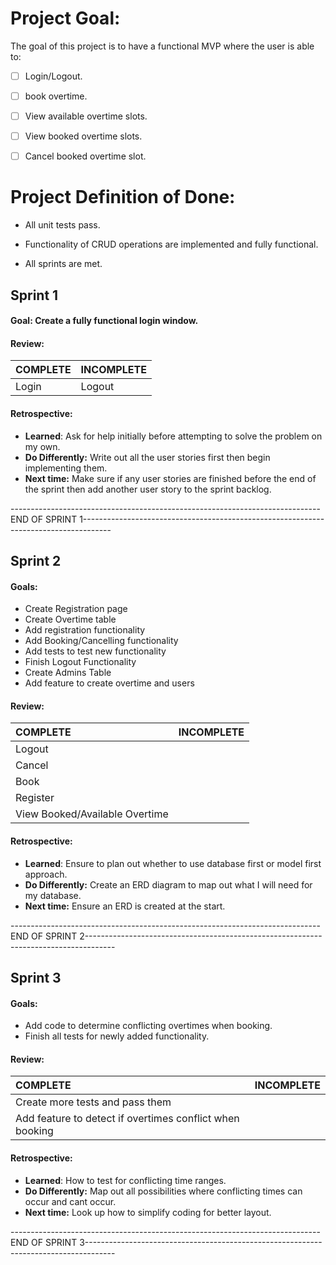 # Project Goal:  

The goal of this project is to have a functional MVP where the user is able to:

- [ ] Login/Logout.

- [ ] book overtime.
- [ ] View available overtime slots.
- [ ] View booked overtime slots.
- [ ] Cancel booked overtime slot. 

# Project Definition of Done:

* All unit tests pass.
* Functionality of CRUD operations are implemented and fully functional.

* All sprints are met.



## Sprint 1

#### Goal: Create a fully functional login window.

#### Review: 

| COMPLETE | INCOMPLETE |
| :------- | ---------- |
| Login    | Logout     |

#### Retrospective:

* **Learned**: Ask for help initially before attempting to solve the problem on my own.
* **Do Differently:** Write out all the user stories first then begin implementing them.
* **Next time:** Make sure if any user stories are finished before the end of the sprint then add another user story to the sprint backlog.

-----------------------------------------------------------------------------END OF SPRINT 1-------------------------------------------------------------------------------------





## Sprint 2

#### Goals: 

* Create Registration page
* Create Overtime table
* Add registration functionality
* Add Booking/Cancelling functionality
* Add tests to test new functionality
* Finish Logout Functionality
* Create Admins Table
* Add feature to create overtime and users

#### Review: 

| COMPLETE                       | INCOMPLETE |
| :----------------------------- | ---------- |
| Logout                         |            |
| Cancel                         |            |
| Book                           |            |
| Register                       |            |
| View Booked/Available Overtime |            |

#### Retrospective:

* **Learned**: Ensure to plan out whether to use database first or model first approach.
* **Do Differently:** Create an ERD diagram to map out what I will need for my database.
* **Next time:** Ensure an ERD is created at the start.

-----------------------------------------------------------------------------END OF SPRINT 2-------------------------------------------------------------------------------------



## Sprint 3

#### Goals: 

* Add code to determine conflicting overtimes when booking.
* Finish all tests for newly added functionality.

#### Review: 

| COMPLETE                                                 | INCOMPLETE |
| :------------------------------------------------------- | ---------- |
| Create more tests and pass them                          |            |
| Add feature to detect if overtimes conflict when booking |            |

#### Retrospective:

* **Learned**: How to test for conflicting time ranges.
* **Do Differently:** Map out all possibilities where conflicting times can occur and cant occur.
* **Next time:** Look up how to simplify coding for better layout.

-----------------------------------------------------------------------------END OF SPRINT 3-------------------------------------------------------------------------------------